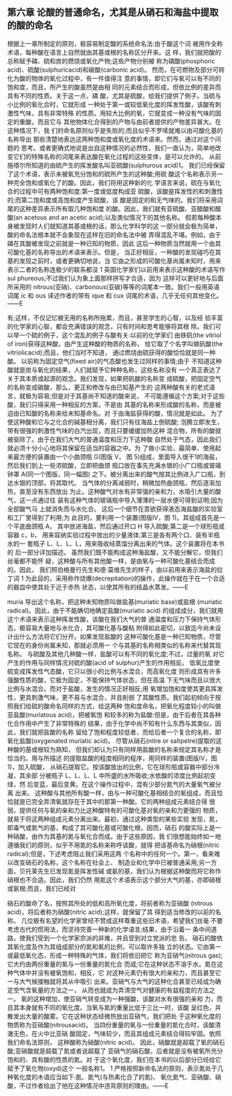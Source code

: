 ## 第六章 论酸的普通命名，尤其是从硝石和海盐中提取的酸的命名

根据上一章所制定的原则，极容易制定酸的系统命名法:由于酸这个词 被用作全称术语，每种酸在语言上自然就由其基或根的名称区分开来。这 样，我们就把酸的总称赋予磷、硫和炭的燃烧或氧化产物;这些产物分别被 称为磷酸(phosphoric acid)、硫酸(sulphuricacid)和碳酸(carbonic acid)。
然而，在可燃物及部分可转化为酸的物体的氧化过程中，有一件值得注 意的事情，即它们与氧可以有不同的饱和度，而且，所产生的酸虽然是由相 同的元素结合而形成，但依比例的差异而具有不同的性质。关于这一点，磷 酸，尤其是硫酸，给我们提供了例子。当硫与小比例的氧化合时，它就形成 一种处于第一或较低氧化度的挥发性酸，该酸有刺激性气味，具有非常特殊 的性质。用较大比例的氧，它就变成一种没有气味的固定的重酸，而且它与 其他物体化合得到的产物与由前者提供的产物差异甚大。在这种情况下，我 们的命名原则似乎是失败的;而且似乎不罗嗦就难以由可酸化基的名称导出 那些清楚地表达这两种饱和度或氧化度的术语来。然而，通过对这个问题的 思考。或者更确式地说是出自这种情况的必然性，我们一直认为，简单地改 变它们的特殊名称的词尾来表达酸在氧化过程的这些变体，是可以允许的。 从前施塔尔所知道的由硫产生的挥发酸名叫亚硫酸(sulphurous acid)1。 我们已经保留了这个术语，表示未被氧充分饱和的硫所产生的这种酸;用硫 酸这个名称表示另一种完全饱和或氧化了的酸。因此，我们将用这种新的化 学语言来说，硫在与氧化合的过程中可有两种饱和度:第一度或低度构成亚 硫酸，该酸是挥发性的和刺激性的;而第二饱和度或高饱和度产生硫酸，该 酸是固定的和无气味的。我们将采用词尾的这种差异表示所有取几种饱和度 的酸。因此，我们就有亚硫酸、亚醋酸和醋酸(an acetous and an acetic acid);以及类似情况下的其他名称。
假若每种酸本身被发现时人们就知道其基或根的话，那么化学科学的这 一部分就会极为简单，酸的命名法根本就不会象现在这样在旧的命名法中被 弄得混乱不堪。例如，由于磷在其酸被发现之前就是一种已知的物质，因此 这后一种物质当然就用一个由其可酸化基的名称导出的术语来表示。但是， 当正好相反，一种酸的发现碰巧在其基的发现之前时，或者更确切地说，当 它由之形成的可酸化基尚属未知时，用来表示二者的名称连极少的联系都没
1 英国化学家们以前用来表示这种酸的术语写作 sul phureous;不过我们认为象上面那样拼写才合适，因为 这样可以更好地与后面所采用的 nitrous(亚硝)、carbonous(亚碳)等等的词尾本一致。我们一般用英语 词尾 ic 和 ous 译述作者的带有 ique 和 cux 词尾的术语，几乎无任何其他变化。——E
 
有;这样，不仅记忆被无用的名称所拖累，而且，甚至学生的心智，以及经 验丰富的化学家的心智，都会充满错误的观念，只有时间和思考能够将其根 除。我们可以举一个硫的例子，这个混乱的例子与酸有关:以前的化学家们 由铁矾(the vitriol of iron)获得这种酸，由产生这种酸的物质的名称， 给它取了个名字叫做矾酸(the vitriolicacid);而且，他们当时不知道， 通过燃烧由硫获得的酸恰恰就是同一种酸。
以前称为固定空气(fixed air)的气态酸也发生过同样的事情;由于 不知道这种酸就是炭与氧化的结果，人们就赋予它种种名称，这些名称没有 一个真正表达了关于其本质或起源的观念。我们发现，如果把矾酸的名称变 成硫酸，把固定空气的名称变成碳酸，那么，更正和修改与由已知基产生的 这两种酸有关的老式语言，就极为容易;但是对于其基尚不知道的酸来说， 不可能遵循这个方案;对于这些酸，我们只得采用一种相反的方案，不是由 其基的名称来形成酸的名称，而是被迫由已知酸的名称来给未知基命名。对 于由海盐获得的酸，情况就是如此。
为了使这种酸和它与之化合的碱基相分离，我们只有往海盐上倒硫酸; 泡腾立即发生，带有很强的刺激性气味的白汽出现，而且只要缓缓加热这种 混合物，所有的酸就被驱除了。由于在我们大气的普通温度和压力下这种酸 自然处于气态，因此我们就必须十分小心地将其保留在适当的容器之中。为 了做小实验，最简单、使用起来最方便的装置由一个小曲颈瓶 G(图版 V， 图 5)组成，里面导入很干1的海盐，然后我们到上一些浓硫酸，立即把曲颈 瓶口放在事先充满水银的小广口瓶或玻璃钟罩 A(同一个图版，同一幅图) 之下。被分离出来的酸气按其比例进入广口瓶，到达水银的顶部，将其取代。 当气体的分离减弱时，稍微加热曲颈瓶，然后逐渐加热，直至没有东西放出 为止。这种酸气对水有非常强的亲和力，水吸引大量的酸气，这一点通过往 装有这种气体的玻璃瓶中导入薄薄的一层水便可得到证明;因为全部酸气马 上就消失而与水化合。
这后一个细节在意欲获得液态海盐酸的实验室和工厂里得到了利用;为 此目的，要利用一个装置(图版IV，图 1)。其组成首先是一个平底曲颈瓶 A， 其中放进海盐，然后通过开口 H 导入硫酸;第二是一个球形瓶或容器 c，b， 用来容纳实验过程中放出的少量液体;第三是各有两个口、装有半瓶水的一 套瓶子 L、L、L、L，用来吸收经蒸馏分离出来的气体。这个装置将在本书的 后一部分详加描述。
虽然我们既不能构成这种海盐酸，又不能分解它，但我们丝毫都不能怀 疑，这种酸与所有其他酸一样，是由氧与一种可酸化基结合而成的。因此， 我们照伯格曼行先生和德·莫维先生的样子，由以前用来表示海盐的拉丁词
1 为此目的，采用称作烧爆(decrepitation)的操作，此操作就在于在一个合适的器皿中使其处于近于赤热 状态，以使其所有的结晶水蒸发。——E
 
muria 导出这个名称，把这种未知物质叫做盐基(muriatic base)或盐根 (muriatic radical)。因此，由于不能确切地确定盐酸(muriatic acid) 的组成成分，我们就用这个术语来表示这种挥发性酸，该酸在我们大气的普 通温度和压力下保持气体形态，极容易大量地与水化合，其可酸化基与酸粘 附得如此密切，以致迄今尚未设计出什么方法将它们分开。如果发现盐酸的 这种可酸化基是一种已知物质，尽管它现在的身份尚属未知，那就必须用一 个与其基的名称相类似的名称来代替其现名称。
与硫酸及其他几种酸一样，盐酸可以有不同的氧化度;不过，过量的氧 对它产生的作用与同样情况对硫的酸(acid of sulphur)产生的作用相反。 低氧比度使硫变成挥发性气态酸，它只以很小的比例与水混合，而高氧化度 则形成具有许多强酸性质的酸，它极为固定，不能保持气体状态，但在高温 下无气味而且以很大比例与水混合。而对于盐酸，发生的情况正好相反;用 氧增加饱和度使其更具挥发性，更具刺激气味，更不易与水混合，并且削弱 了其酸性质。我们起初倾向于按照我们给硫的酸命名同样的方式，给这两种 饱和度命名，把氧化程度较小的叫做亚盐酸(muriatous acid)，把被氧饱 和较多的称为盐酸:但是，由于后者在其各种化合作用中产生了非常特殊的 结果，由于化学中尚不知有什么东西与其类似，因此，我们就把盐酸的名称 留给了饱和程度较低者，而给后者一个复合的名称，即氧化盐酸(oxygenated muriatic acid)。
尽管从硝石(nitre or saltpetre)提取的这种酸的基或根较为熟知， 但我们却认为只有同样用盐酸的名称来规定其名称才是恰当的。用与所描述 的提取盐酸的程度相同的程序，用同样的装置(图版IV，图 1)，加入硫酸， 从硝石提取它。按该酸放出的比例，它在球形瓶或容器中部分冷凝，其余部 分被瓶子 L、L、L、L 中所盛的水所吸收;水依酸的浓度比例起初变绿，然 后变蓝，最后变黄。在这个操作过程中，混有少部分氮气的大量氧气被分离 出来。
这种酸与其他所有酸一样，由与一种可酸化基相结合的氧组成，而且恰 恰就是已完全弄清氧就存在于其中的那第一种酸。它的两种组成元素结合得 很弱，提供任何与氧的亲和力比这种酸特有的可酸化基对氧的亲和力更强的 物质，就易于将这两种组成元素分离出来。最初，通过这种类型的某些实验 发现，氮，即毒气或氮气的基，构成了其可酸化基或可酸化根，因而，硝石 的酸实际上是一种硝酸，由作为其基的氮与氧化合而成。由于这些原因，我 们很想能始终如一地遵循我们的原则，似乎不用氮的名称来称呼该酸，就得 把该基命名为硝根(nitric radical);但是，下述考虑阻止我们采用这两 个名称中的任何一个。第一，看来难以改变硝石的名称，这个名称在社会上、 制造业和化学中已被普通采用;另一方面，贝托莱先生已发现氮是挥发性碱 或氨的基，我们认为根据这种酸而将它称作硝根也不合适。因此，我们仍然 用氮这个术语表示这个部分大气的基，亦即硝根或氨根;而且，我们已经对

硝石的酸命了名，按照其所处的低和高所氧化度，将前者称为亚硝酸 (nitrous acid)，将后者称为硝酸(nitric acid);这样，就保留了其 得到适当修改的以前的名称。
几位极有名望的化学家曾经不赞成这样尊重这些旧术语，希望我们丝毫 不要考虑古代的惯用法，而坚持完善一种新的化学语言;结果，由于沿着一 条中间道路，使我们受到一个化学家宗派的非难，并且受到对立党派的忠 告。
硝石的酸依其氧化度及作为其组成部分的氮和氧的比例，可以取许多独 立的状态。它由第一或最低氧化态，形成一种特殊的气体，我们将依旧把它 称为亚硝气(nitrous gas);它大约由两份重量的氧与一份重量的氮化合 而成;它在这种状态不溶于水。氮在这种气体中并没有被氧饱和，相反，它 对这种元素仍有很大的亲和力，而且甚至它一与大气候接触就将其从中吸引 出来。亚硝气与大气的这种化合甚至已经成为确定空气含氧量的方法之一， 从而也就成为弄清空气对健康的有益程度的方法之一。
氧的这种增加，使亚硝气转变成为一种强酸，该酸对水有很强的亲和 力，而且其本身就有不同的氧化度。当氧与氮的重量比低于三比一时，该酸 呈红色，并散发出大量的酸雾。它在这种状态经微热放出亚硝气，我们把处 于这种氧化度的物质称为亚硝酸(nitrousacid)。
当四份重量的氧与一份重量的氮化合时，该酸清澈无色，在火中比亚硝 酸固定，气味较少，而且其组成元素结合得较牢固。依照我们命名法原则， 这种酸称为硝酸(nitric acid)。
因此，硝酸就是超载了氧的硝石酸;亚硝酸就是超载了氮或者说超载了 亚硝气的硝石酸，后者就是没有被氧所充分饱和的、具有酸的性质的氮。对 于这个氧化度，我们在本书的以后部分已经给它赋予了氧化物(oxyd)这个 一般名称1。
 1 严格按照新命名法的原则，表示氮处于几种氧化度的木语应当如下:氮、氮气(与热素化合了的氮)、 氧化氮气、亚硝酸、硝酸，不过作者给出了他在这种情况中违背原则的理由。——E
